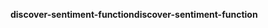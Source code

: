 <span data-ttu-id="2341b-101">**discover-sentiment-function**</span><span class="sxs-lookup"><span data-stu-id="2341b-101">**discover-sentiment-function**</span></span>